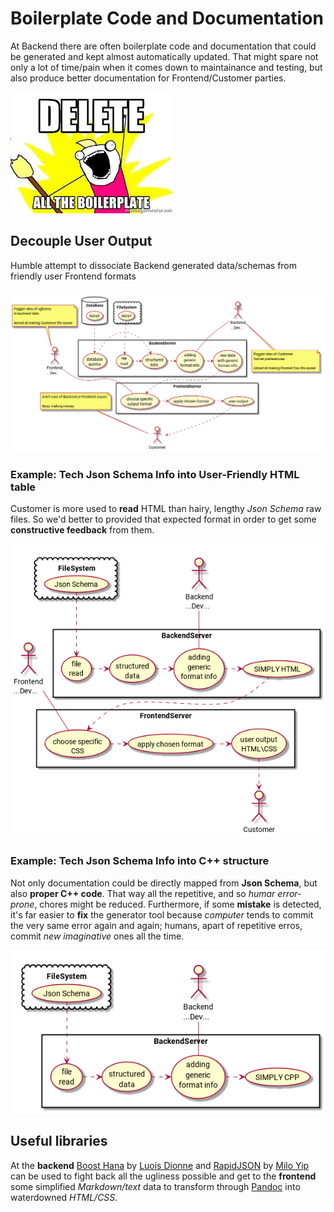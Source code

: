 # Boilerplate Code and Documentation

At Backend there are often boilerplate code and documentation that could be generated and kept almost automatically updated. That might spare not only a lot of time/pain when it comes down to maintainance and testing, but also produce better documentation for Frontend/Customer parties. 

![Boilerplate](/images/boilerplate.jpeg)

## Decouple User Output

Humble attempt to dissociate Backend generated data/schemas from friendly user Frontend formats

<!--

@startuml diagram.png

top to bottom direction
skinparam packageStyle rectangle

actor "Frontend\n...Dev..." as FD
actor "Backend\n...Dev..." as BD
actor Customer 

note bottom of BD: Foggier idea of Customer\nformat preferencies\n\nAimed at making Fronted Dev life easier
note top of FD: Foggier idea of ugliness\nin backend data\n\nAimed at making Customer life easier
note top of Customer: Don't care of Backend or Frontend issues\n\nBusy making money

rectangle BackendServer {
(file\nread) .> (structured\ndata)
(database\nqueries) .> (structured\ndata)
BD -- (adding\ngeneric\nformat info)
(structured\ndata) .> (adding\ngeneric\nformat info)
(adding\ngeneric\nformat info) .> (raw data\nwith generic\nformat info)
}

database DataBase {
(dataX) .> (database\nqueries)
}
cloud FileSystem {
(dataY) .> (file\nread)
}


rectangle FrontendServer {
(raw data\nwith generic\nformat info) .> (choose specific\noutput format)
(user output) .> Customer
(apply chosen format) .> (user output)
(choose specific\noutput format) .> (apply chosen format)
FD -- (choose specific\noutput format)
}
@enduml

-->
![Diagram](/images/diagram.png)

### Example: Tech Json Schema Info into User-Friendly HTML table

Customer is more used to **read** HTML than hairy, lengthy *Json Schema* raw files. So we'd better to provided that expected format in order to get some **constructive feedback** from them.

<!--

@startuml json.png

top to bottom direction
skinparam packageStyle rectangle

actor "Frontend\n...Dev..." as FD
actor "Backend\n...Dev..." as BD
actor Customer 

rectangle BackendServer {
(file\nread) .> (structured\ndata)
BD -- (adding\ngeneric\nformat info)
(structured\ndata) .> (adding\ngeneric\nformat info)
(adding\ngeneric\nformat info) .> (SIMPLY HTML)
}

cloud FileSystem {
(Json Schema) .> (file\nread)
}


rectangle FrontendServer {
(SIMPLY HTML) .> (choose specific\nCSS)
(user output\nHTML\CSS) .> Customer
(apply chosen format) .> (user output\nHTML\CSS)
(choose specific\nCSS) .> (apply chosen format)
FD -- (choose specific\nCSS)
}
@enduml

-->
![Json Example](/images/json.png)

### Example: Tech Json Schema Info into C++ structure

Not only documentation could be directly mapped from **Json Schema**, but also **proper C++ code**. That way all the repetitive, and so *humar error-prone*, chores might be reduced. Furthermore, if some **mistake** is detected, it's far easier to **fix** the generator tool because *computer* tends to commit the very same error again and again; humans, apart of repetitive erros, commit *new imaginative* ones all the time.
 
<!--

@startuml cpp.png

top to bottom direction
skinparam packageStyle rectangle

actor "Backend\n...Dev..." as BD

rectangle BackendServer {
(file\nread) .> (structured\ndata)
BD -- (adding\ngeneric\nformat info)
(structured\ndata) .> (adding\ngeneric\nformat info)
(adding\ngeneric\nformat info) .> (SIMPLY CPP)
}

cloud FileSystem {
(Json Schema) .> (file\nread)
}
@enduml

-->
![Json Example](/images/cpp.png)


## Useful libraries

At the **backend** [Boost Hana](https://github.com/boostorg/hana) by [Luois Dionne](https://github.com/ldionne) and [RapidJSON](https://github.com/miloyip/rapidjson) by [Milo Yip](https://github.com/miloyip) can be used to fight back all the ugliness possible and get to the **frontend** some simplified *Markdown/text* data to transform through [Pandoc](http://pandoc.org/) into waterdowned *HTML/CSS*.
